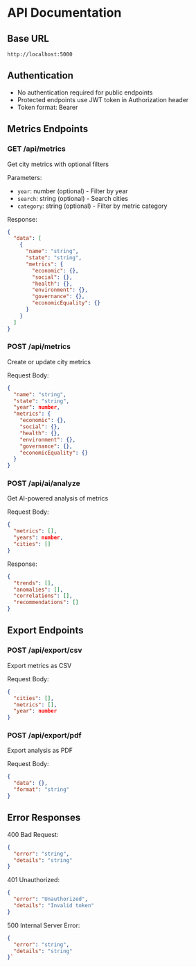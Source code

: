 # API Documentation

## Base URL
`http://localhost:5000`

## Authentication
- No authentication required for public endpoints
- Protected endpoints use JWT token in Authorization header
- Token format: Bearer <token>

## Metrics Endpoints

### GET /api/metrics
Get city metrics with optional filters

Parameters:
- `year`: number (optional) - Filter by year
- `search`: string (optional) - Search cities
- `category`: string (optional) - Filter by metric category

Response:
```json
{
  "data": [
    {
      "name": "string",
      "state": "string",
      "metrics": {
        "economic": {},
        "social": {},
        "health": {},
        "environment": {},
        "governance": {},
        "economicEquality": {}
      }
    }
  ]
}
```

### POST /api/metrics
Create or update city metrics

Request Body:
```json
{
  "name": "string",
  "state": "string",
  "year": number,
  "metrics": {
    "economic": {},
    "social": {},
    "health": {},
    "environment": {},
    "governance": {},
    "economicEquality": {}
  }
}
```

### POST /api/ai/analyze
Get AI-powered analysis of metrics

Request Body:
```json
{
  "metrics": [],
  "years": number,
  "cities": []
}
```

Response:
```json
{
  "trends": [],
  "anomalies": [],
  "correlations": [],
  "recommendations": []
}
```

## Export Endpoints

### POST /api/export/csv
Export metrics as CSV

Request Body:
```json
{
  "cities": [],
  "metrics": [],
  "year": number
}
```

### POST /api/export/pdf
Export analysis as PDF

Request Body:
```json
{
  "data": {},
  "format": "string"
}
```

## Error Responses

400 Bad Request:
```json
{
  "error": "string",
  "details": "string"
}
```

401 Unauthorized:
```json
{
  "error": "Unauthorized",
  "details": "Invalid token"
}
```

500 Internal Server Error:
```json
{
  "error": "string",
  "details": "string"
}`
